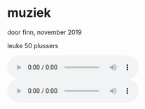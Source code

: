 <html>
<body>

<h1>muziek</h1>
<p>door finn, november 2019</p>
<p>leuke 50 plussers</p>

<audio controls>
  <source src="new_beginning.wav" type="audio/wav">
</audio>

<audio controls>
  <source src="mistakes.wav" type="audio/wav">
</audio>

</body>
</html>
